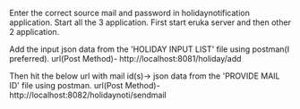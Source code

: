 Enter the correct source mail and password in holidaynotification application.
Start all the 3 application.
First start eruka server and then other 2 application.

Add the input json data from the 'HOLIDAY INPUT LIST' file using postman(I preferred).
url(Post Method)- http://localhost:8081/holiday/add

Then hit the below url with mail id(s)-> json data from the 'PROVIDE MAIL ID' file using postman.
url(Post Method)- http://localhost:8082/holidaynoti/sendmail

